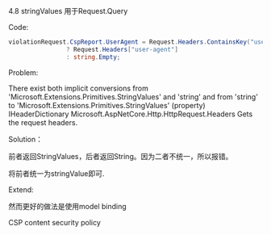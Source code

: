 4.8 stringValues 用于Request.Query

Code:

```c#
violationRequest.CspReport.UserAgent = Request.Headers.ContainsKey("user-agent")
                ? Request.Headers["user-agent"]
                : string.Empty;
```



Problem:

There exist both implicit conversions from 'Microsoft.Extensions.Primitives.StringValues' and 'string' and from 'string' to 'Microsoft.Extensions.Primitives.StringValues'
(property) IHeaderDictionary Microsoft.AspNetCore.Http.HttpRequest.Headers  Gets the request headers.



Solution：

前者返回StringValues，后者返回String。因为二者不统一，所以报错。

将前者统一为stringValue即可.



Extend:

然而更好的做法是使用model binding



CSP content security policy









